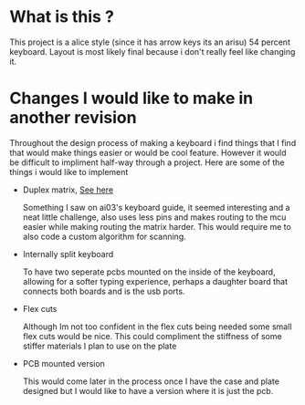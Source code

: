 # What is this ?
This project is a alice style (since it has arrow keys its an arisu) 54 percent keyboard. Layout is most likely final because i don't really feel like changing it.

# Changes I would like to make in another revision
Throughout the design process of making a keyboard i find things that I find that would make things easier or would be cool feature. However it would be difficult to impliment half-way through a project. Here are some of the things i would like to implement

* Duplex matrix, [See here](https://wiki.ai03.com/uploads/images/gallery/2018-01-Jan/scaled-840-0/275-iogqtki-7-scuakyhwdw.png)
    
    Something I saw on ai03's keyboard guide, it seemed interesting and a neat little challenge, also uses less pins and makes routing to the mcu easier while making routing the matrix harder. This would require me to also code a custom algorithm for scanning.

* Internally split keyboard
    
    To have two seperate pcbs mounted on the inside of the keyboard, allowing for a softer typing experience, perhaps a daughter board that connects both boards and is the usb ports.
        
* Flex cuts
    
   Although Im not too confident in the flex cuts being needed some small flex cuts would be nice. This could compliment the stiffness of some stiffer materials I plan to use on the plate

* PCB mounted version

    This would come later in the process once I have the case and plate designed but I would like to have a version where it is just the pcb.